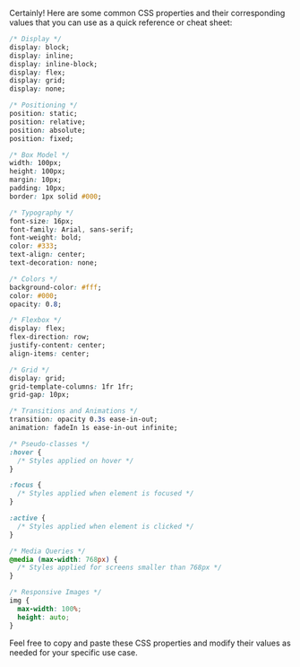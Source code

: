 Certainly! Here are some common CSS properties and their corresponding values that you can use as a quick reference or cheat sheet:

```css
/* Display */
display: block;
display: inline;
display: inline-block;
display: flex;
display: grid;
display: none;

/* Positioning */
position: static;
position: relative;
position: absolute;
position: fixed;

/* Box Model */
width: 100px;
height: 100px;
margin: 10px;
padding: 10px;
border: 1px solid #000;

/* Typography */
font-size: 16px;
font-family: Arial, sans-serif;
font-weight: bold;
color: #333;
text-align: center;
text-decoration: none;

/* Colors */
background-color: #fff;
color: #000;
opacity: 0.8;

/* Flexbox */
display: flex;
flex-direction: row;
justify-content: center;
align-items: center;

/* Grid */
display: grid;
grid-template-columns: 1fr 1fr;
grid-gap: 10px;

/* Transitions and Animations */
transition: opacity 0.3s ease-in-out;
animation: fadeIn 1s ease-in-out infinite;

/* Pseudo-classes */
:hover {
  /* Styles applied on hover */
}

:focus {
  /* Styles applied when element is focused */
}

:active {
  /* Styles applied when element is clicked */
}

/* Media Queries */
@media (max-width: 768px) {
  /* Styles applied for screens smaller than 768px */
}

/* Responsive Images */
img {
  max-width: 100%;
  height: auto;
}
```

Feel free to copy and paste these CSS properties and modify their values as needed for your specific use case.
